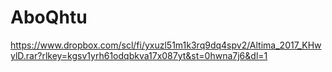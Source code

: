 # AboQhtu


https://www.dropbox.com/scl/fi/yxuzl51m1k3rq9dq4spv2/Altima_2017_KHwylD.rar?rlkey=kgsv1yrh61odqbkva17x087yt&st=0hwna7j6&dl=1
